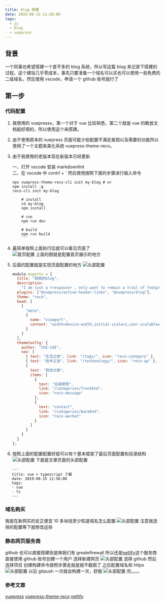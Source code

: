 ```yaml
---
title: blog 搭建
date: 2019-08-15 11:58:00
tags:
  - js
  - blog
  - vuepress
---
```


## 背景

一个同事也希望搭建一个差不多的 blog 系统，所以写这篇 blog 来记录下搭建的过程，这个建站几乎零成本，事先只要准备一个域名可以买也可以使用一些免费的二级域名，然后使用 vscode，申请一个 github 账号就行了

## 第一步

### 代码配置

1.  我使用的 vuepresss，第一个对于 vue 比较熟悉，第二个就是 vue 的敢放文档挺好用的，所以使用这个来搭建。

2.  由于使用原本的 vuepress 页面可能少些配置不满足美观以及需要的功能所以使用了一个主题来美化系统 vuepress-theme-reco。

3.  由于我使用的老版本现在新版本已经更新

    一、打开 vscode 安装 markdownlint  
    二、在 vscode 中 contrl + ` 然后使用按照下面的步骤进行输入命令
    ``` # create
    npx vuepress-theme-reco-cli init my-blog # or
    npm install -g
    reco-cli init my-blog

        # install
        cd my-blog
        npm install

        # run
        npm run dev

        # build
        npm run build
        ```

4.  最简单按照上面执行后就可以看见页面了  
    ![首页配置](./access/blogbuild/home.png)
    上面的图就是配置首页展示的地方

5.  后面的配置就是实现页面配置的地方
    ![头部配置](./access/blogbuild/tag.png)
    ```js
    module.exports = {
      title: "驰驰的blog",
      description:
        "I am just a trespasser , only want to remain a trail of footprints for you",
      plugins: ["@vuepress/active-header-links", "@vuepress/blog"],
      theme: "reco",
      head: [
        [
          "meta",
          {
            name: "viewport",
            content: "width=device-width,initial-scale=1,user-scalable=no"
          }
        ]
      ],
      themeConfig: {
        author: "CHI-CHI",
        nav: [
          { text: "生活之旅", link: "/tags/", icon: "reco-category" },
          { text: "技术之途", link: "/techonology/", icon: "reco-up" },
          {
            text: "其他分类",
            items: [
              {
                text: "见闻感悟",
                link: "/categories/frontEnd",
                icon: "reco-message"
              },
              {
                text: "contact",
                link: "/categories/backEnd",
                icon: "reco-wechat"
              }
            ]
          }
        ]
      }
    };
    ```
6.  按照上面的配置配置好就可以有个基本框架了最后页面配置和目录结构
    ![头部配置](./access/blogbuild/file.png)
    下面是文章页面的头部配置

```
   ---
   title: vue + typescript 了解
   date: 2019-08-15 11:58:00
   tags:
   - vue
   - ts
   ---
```

### 域名购买

我是在新网买的反正便宜 10 多块钱至少知道域名怎么配置
![头部配置](./access/blogbuild/newnet.png)
注意我选择的配置等下就修改这些

### 静态网页服务商

github 也可以直接搭建但是嘛我们有 greatefirewall 所以还是[netlify](https://www.netlify.com/)这个服务商直接使用 github 账号创建一个用户
选择新建网页
![头部配置](./access/blogbuild/netlify.png)
选择 github
然后选择项目
创建构建命令按照步骤走就是就不截图了
之后配置域名和 https
![头部配置](./access/blogbuild/netlify2.png)
以后 gitpush 一次就会构建一次，舒服
![头部配置](./access/blogbuild/project.png)
完。。。。

### 参考文章

[vuepress](https://vuepress.vuejs.org/)
[vuepress-theme-reco](https://vuepress-theme-reco.recoluan.com/)
[netlify](https://www.cnblogs.com/codernie/p/9062104.html)
